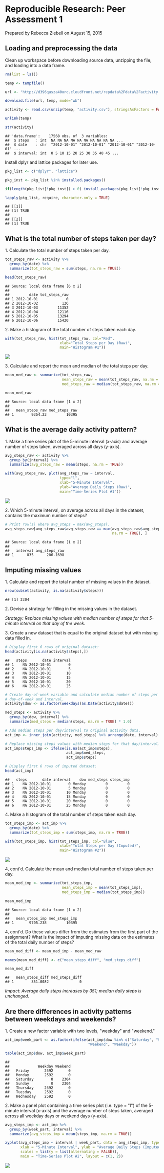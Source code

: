 # Reproducible Research: Peer Assessment 1

Prepared by Rebecca Ziebell on August 15, 2015

## Loading and preprocessing the data

Clean up workspace before downloading source data, unzipping the file, and
loading into a data frame.


```r
rm(list = ls())

temp <- tempfile()

url <- "http://d396qusza40orc.cloudfront.net/repdata%2Fdata%2Factivity.zip"

download.file(url, temp, mode="wb")

activity <- read.csv(unzip(temp, "activity.csv"), stringsAsFactors = FALSE)

unlink(temp)

str(activity)
```

```
## 'data.frame':	17568 obs. of  3 variables:
##  $ steps   : int  NA NA NA NA NA NA NA NA NA NA ...
##  $ date    : chr  "2012-10-01" "2012-10-01" "2012-10-01" "2012-10-01" ...
##  $ interval: int  0 5 10 15 20 25 30 35 40 45 ...
```

Install dplyr and lattice packages for later use.


```r
pkg_list <- c("dplyr", "lattice")

pkg_inst <- pkg_list %in% installed.packages()

if(length(pkg_list[!pkg_inst]) > 0) install.packages(pkg_list[!pkg_inst])

lapply(pkg_list, require, character.only = TRUE)
```

```
## [[1]]
## [1] TRUE
## 
## [[2]]
## [1] TRUE
```

## What is the total number of steps taken per day?

1\. Calculate the total number of steps taken per day.


```r
tot_steps_raw <- activity %>% 
  group_by(date) %>% 
  summarize(tot_steps_raw = sum(steps, na.rm = TRUE))

head(tot_steps_raw)
```

```
## Source: local data frame [6 x 2]
## 
##         date tot_steps_raw
## 1 2012-10-01             0
## 2 2012-10-02           126
## 3 2012-10-03         11352
## 4 2012-10-04         12116
## 5 2012-10-05         13294
## 6 2012-10-06         15420
```

2\. Make a histogram of the total number of steps taken each day.


```r
with(tot_steps_raw, hist(tot_steps_raw, col="Red", 
                         xlab="Total Steps per Day (Raw)",
                         main="Histogram #1"))
```

![](PA1_template_files/figure-html/hist_raw-1.png) 

3\. Calculate and report the mean and median of the total steps per day.


```r
mean_med_raw <- summarize(tot_steps_raw, 
                          mean_steps_raw = mean(tot_steps_raw, na.rm = TRUE),
                          med_steps_raw = median(tot_steps_raw, na.rm = TRUE))

mean_med_raw
```

```
## Source: local data frame [1 x 2]
## 
##   mean_steps_raw med_steps_raw
## 1        9354.23         10395
```

## What is the average daily activity pattern?

1\. Make a time series plot of the 5-minute interval (x-axis) and average number
of steps taken, averaged across all days (y-axis).


```r
avg_steps_raw <- activity %>%
  group_by(interval) %>% 
  summarize(avg_steps_raw = mean(steps, na.rm = TRUE))

with(avg_steps_raw, plot(avg_steps_raw ~ interval, 
                         type="l", 
                         xlab="5-Minute Interval",
                         ylab="Average Daily Steps (Raw)", 
                         main="Time-Series Plot #1"))
```

![](PA1_template_files/figure-html/ts_plot_raw-1.png) 

2\. Which 5-minute interval, on average across all days in the dataset, contains
the maximum number of steps?


```r
# Print row(s) where avg_steps = max(avg_steps).
avg_steps_raw[avg_steps_raw$avg_steps_raw == max(avg_steps_raw$avg_steps_raw,
                                                 na.rm = TRUE), ]
```

```
## Source: local data frame [1 x 2]
## 
##   interval avg_steps_raw
## 1      835      206.1698
```

## Imputing missing values

1\. Calculate and report the total number of missing values in the dataset.


```r
nrow(subset(activity, is.na(activity$steps)))
```

```
## [1] 2304
```

2\. Devise a strategy for filling in the missing values in the dataset.

*Strategy: Replace missing values with median number of steps for that 5-minute
interval on that day of the week.*

3\. Create a new dataset that is equal to the original dataset but with missing 
data filled in.


```r
# Display first 6 rows of original dataset:
head(activity[is.na(activity$steps),])
```

```
##   steps       date interval
## 1    NA 2012-10-01        0
## 2    NA 2012-10-01        5
## 3    NA 2012-10-01       10
## 4    NA 2012-10-01       15
## 5    NA 2012-10-01       20
## 6    NA 2012-10-01       25
```

```r
# Create day-of-week variable and calculate median number of steps per
# day-of-week and interval.
activity$dow <- as.factor(weekdays(as.Date(activity$date)))

med_steps <- activity %>%
  group_by(dow, interval) %>%
  summarize(med_steps = median(steps, na.rm = TRUE) * 1.0)

# Add median steps per day/interval to original activity data.
act_imp <- inner_join(activity, med_steps) %>% arrange(date, interval)

# Replace missing steps values with median steps for that day/interval.
act_imp$steps_imp <- ifelse(is.na(act_imp$steps), 
                            act_imp$med_steps,
                            act_imp$steps)

# Display first 6 rows of imputed dataset:
head(act_imp)
```

```
##   steps       date interval    dow med_steps steps_imp
## 1    NA 2012-10-01        0 Monday         0         0
## 2    NA 2012-10-01        5 Monday         0         0
## 3    NA 2012-10-01       10 Monday         0         0
## 4    NA 2012-10-01       15 Monday         0         0
## 5    NA 2012-10-01       20 Monday         0         0
## 6    NA 2012-10-01       25 Monday         0         0
```

4\. Make a histogram of the total number of steps taken each day. 


```r
tot_steps_imp <- act_imp %>%
  group_by(date) %>%
  summarize(tot_steps_imp = sum(steps_imp, na.rm = TRUE))

with(tot_steps_imp, hist(tot_steps_imp, col="Blue", 
                         xlab="Total Steps per Day (Imputed)",
                         main="Histogram #2"))
```

![](PA1_template_files/figure-html/hist_imp-1.png) 

4, cont'd. Calculate the mean and median total number of steps taken per day. 


```r
mean_med_imp <- summarize(tot_steps_imp,
                          mean_steps_imp = mean(tot_steps_imp),
                          med_steps_imp = median(tot_steps_imp))

mean_med_imp
```

```
## Source: local data frame [1 x 2]
## 
##   mean_steps_imp med_steps_imp
## 1       9705.238         10395
```

4, cont'd. Do these values differ from the estimates from the first part of the
assignment? What is the impact of imputing missing data on the estimates of the
total daily number of steps?


```r
mean_med_diff <- mean_med_imp - mean_med_raw

names(mean_med_diff) <- c("mean_steps_diff", "med_steps_diff")

mean_med_diff
```

```
##   mean_steps_diff med_steps_diff
## 1        351.0082              0
```

*Impact: Average daily steps increases by 351; median daily steps is unchanged.*

## Are there differences in activity patterns between weekdays and weekends?

1\. Create a new factor variable with two levels, "weekday" and "weekend."


```r
act_imp$week_part <- as.factor(ifelse(act_imp$dow %in% c("Saturday", "Sunday"),
                                      "Weekend", "Weekday"))

table(act_imp$dow, act_imp$week_part)
```

```
##            
##             Weekday Weekend
##   Friday       2592       0
##   Monday       2592       0
##   Saturday        0    2304
##   Sunday          0    2304
##   Thursday     2592       0
##   Tuesday      2592       0
##   Wednesday    2592       0
```

2\. Make a panel plot containing a time series plot (i.e. type = "l") of the
5-minute interval (x-axis) and the average number of steps taken, averaged
across all weekday days or weekend days (y-axis).


```r
avg_steps_imp <- act_imp %>%
  group_by(week_part, interval) %>% 
  summarize(avg_steps_imp = mean(steps_imp, na.rm = TRUE))

xyplot(avg_steps_imp ~ interval | week_part, data = avg_steps_imp, type = "l",
       xlab = "5-Minute Interval", ylab = "Average Daily Steps (Imputed)",
       scales = list(y = list(alternating = FALSE)),
       main = "Time-Series Plot #2", layout = c(1, 2))
```

![](PA1_template_files/figure-html/ts_plot_imp-1.png) 
